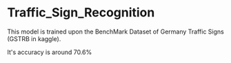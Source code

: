 # Traffic_Sign_Recognition

This model is trained upon the BenchMark Dataset of Germany Traffic Signs (GSTRB in kaggle).

It's accuracy is around 70.6%
